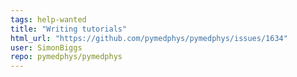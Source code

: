 ```yaml
---
tags: help-wanted
title: "Writing tutorials"
html_url: "https://github.com/pymedphys/pymedphys/issues/1634"
user: SimonBiggs
repo: pymedphys/pymedphys
---
```


